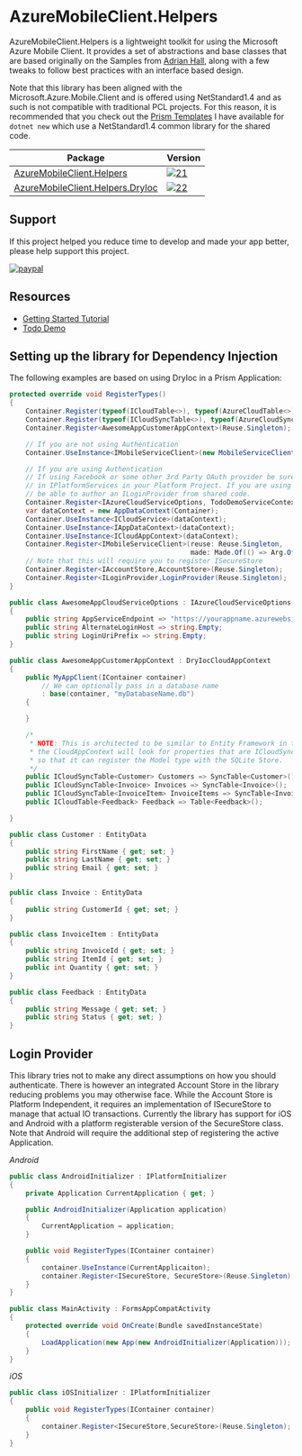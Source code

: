 # AzureMobileClient.Helpers

AzureMobileClient.Helpers is a lightweight toolkit for using the Microsoft Azure Mobile Client. It provides a set of abstractions and base classes that are based originally on the Samples from [Adrian Hall](https://adrianhall.github.io/develop-mobile-apps-with-csharp-and-azure/), along with a few tweaks to follow best practices with an interface based design.

Note that this library has been aligned with the Microsoft.Azure.Mobile.Client and is offered using NetStandard1.4 and as such is not compatible with traditional PCL projects. For this reason, it is recommended that you check out the [Prism Templates](https://github.com/dansiegel/Prism-Templates) I have available for `dotnet new` which use a NetStandard1.4 common library for the shared code.

| Package | Version |
|---------|---------|
| [AzureMobileClient.Helpers][11] | [![21]][11] |
| [AzureMobileClient.Helpers.DryIoc][12] | [![22]][12] |

## Support

If this project helped you reduce time to develop and made your app better, please help support this project.

[![paypal](https://www.paypalobjects.com/en_US/i/btn/btn_donateCC_LG.gif)](https://www.paypal.me/dansiegel)

## Resources

- [Getting Started Tutorial](https://dansiegel.net/post/2017/05/23/azure-mobile-client-helpers)
- [Todo Demo](https://github.com/dansiegel/TodoDemo)

## Setting up the library for Dependency Injection

The following examples are based on using DryIoc in a Prism Application:

```cs
protected override void RegisterTypes()
{
    Container.Register(typeof(ICloudTable<>), typeof(AzureCloudTable<>);
    Container.Register(typeof(ICloudSyncTable<>), typeof(AzureCloudSyncTable<>));
    Container.Register<AwesomeAppCustomerAppContext>(Reuse.Singleton);

    // If you are not using Authentication
    Container.UseInstance<IMobileServiceClient>(new MobileServiceClient(AppConstants.AppServiceEndpoint));

    // If you are using Authentication
    // If using Facebook or some other 3rd Party OAuth provider be sure to register ILoginProvider
    // in IPlatformServices in your Platform Project. If you are using a custom auth provider, you may
    // be able to author an ILoginProvider from shared code.
    Container.Register<IAzureCloudServiceOptions, TodoDemoServiceContextOptions>(Reuse.Singleton);
    var dataContext = new AppDataContext(Container);
    Container.UseInstance<ICloudService>(dataContext);
    Container.UseInstance<IAppDataContext>(dataContext);
    Container.UseInstance<ICloudAppContext>(dataContext);
    Container.Register<IMobileServiceClient>(reuse: Reuse.Singleton,
                                             made: Made.Of(() => Arg.Of<ICloudService>().Client));
    // Note that this will require you to register ISecureStore
    Container.Register<IAccountStore,AccountStore>(Reuse.Singleton);
    Container.Register<ILoginProvider,LoginProvider(Reuse.Singleton);
}
```

```cs
public class AwesomeAppCloudServiceOptions : IAzureCloudServiceOptions
{
    public string AppServiceEndpoint => "https://yourappname.azurewebsites.net";
    public string AlternateLoginHost => string.Empty;
    public string LoginUriPrefix => string.Empty;
}

public class AwesomeAppCustomerAppContext : DryIocCloudAppContext
{
    public MyAppClient(IContainer container)
        // We can optionally pass in a database name
        : base(container, "myDatabaseName.db")
    {

    }

    /*
     * NOTE: This is architected to be similar to Entity Framework in that
     * the CloudAppContext will look for properties that are ICloudSyncTable<>
     * so that it can register the Model type with the SQLite Store.
     */
    public ICloudSyncTable<Customer> Customers => SyncTable<Customer>();
    public ICloudSyncTable<Invoice> Invoices => SyncTable<Invoice>();
    public ICloudSyncTable<InvoiceItem> InvoiceItems => SyncTable<InvoiceItem>();
    public ICloudTable<Feedback> Feedback => Table<Feedback>();

}

public class Customer : EntityData
{
    public string FirstName { get; set; }
    public string LastName { get; set; }
    public string Email { get; set; }
}

public class Invoice : EntityData
{
    public string CustomerId { get; set; }
}

public class InvoiceItem : EntityData
{
    public string InvoiceId { get; set; }
    public string ItemId { get; set; }
    public int Quantity { get; set; }
}

public class Feedback : EntityData
{
    public string Message { get; set; }
    public string Status { get; set; }
}
```

## Login Provider

This library tries not to make any direct assumptions on how you should authenticate. There is however an integrated Account Store in the library reducing problems you may otherwise face. While the Account Store is Platform Independent, it requires an implementation of ISecureStore to manage that actual IO transactions. Currently the library has support for iOS and Android with a platform registerable version of the SecureStore class. Note that Android will require the additional step of registering the active Application. 

*Android*

```cs
public class AndroidInitializer : IPlatformInitializer
{
    private Application CurrentApplication { get; }

    public AndroidInitializer(Application application)
    {
        CurrentApplication = application;
    }

    public void RegisterTypes(IContainer container)
    {
        container.UseInstance(CurrentApplicaiton);
        container.Register<ISecureStore, SecureStore>(Reuse.Singleton);
    }
}

public class MainActivity : FormsAppCompatActivity
{
    protected override void OnCreate(Bundle savedInstanceState)
    {
        LoadApplication(new App(new AndroidInitializer(Application)));
    }
}
```

*iOS*

```cs
public class iOSInitializer : IPlatformInitializer
{
    public void RegisterTypes(IContainer container)
    {
        container.Register<ISecureStore,SecureStore>(Reuse.Singleton);
    }
}
```


[11]: https://www.nuget.org/packages/AzureMobileClient.Helpers
[12]: https://www.nuget.org/packages/AzureMobileClient.Helpers.DryIoc

[21]: https://img.shields.io/nuget/vpre/AzureMobileClient.Helpers.svg
[22]: https://img.shields.io/nuget/vpre/AzureMobileClient.Helpers.DryIoc.svg